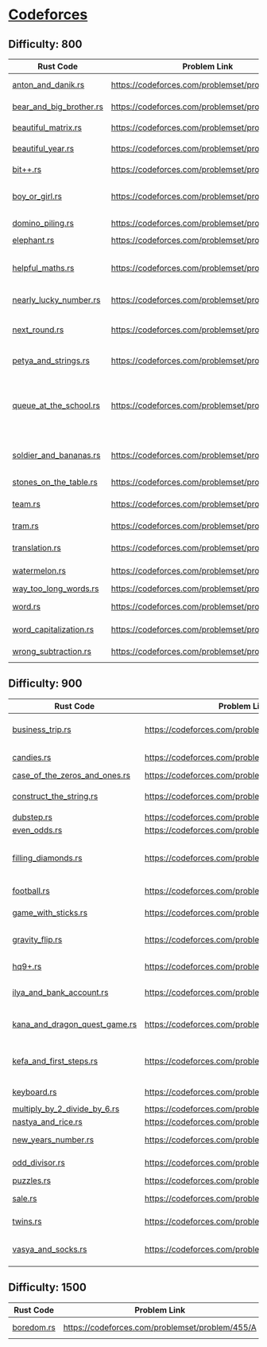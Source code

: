 # [Codeforces](https://codeforces.com/)
## Difficulty: 800
| Rust Code | Problem Link | Tags |
| --------- | ------------ | ---- |
| [anton_and_danik.rs](src/archive/800/anton_and_danik.rs) | https://codeforces.com/problemset/problem/734/A | `implementation`, `strings`, `*800` |
| [bear_and_big_brother.rs](src/archive/800/bear_and_big_brother.rs) | https://codeforces.com/problemset/problem/791/A | `implementation`, `*800` |
| [beautiful_matrix.rs](src/archive/800/beautiful_matrix.rs) | https://codeforces.com/problemset/problem/263/A | `implementation`, `*800` |
| [beautiful_year.rs](src/archive/800/beautiful_year.rs) | https://codeforces.com/problemset/problem/271/A | `brute force`, `*800` |
| [bit++.rs](src/archive/800/bit++.rs) | https://codeforces.com/problemset/problem/282/A | `implementation`, `*800` |
| [boy_or_girl.rs](src/archive/800/boy_or_girl.rs) | https://codeforces.com/problemset/problem/236/A | `brute force`, `implementation`, `strings`, `*800` |
| [domino_piling.rs](src/archive/800/domino_piling.rs) | https://codeforces.com/problemset/problem/50/A | `greedy`, `math`, `*800` |
| [elephant.rs](src/archive/800/elephant.rs) | https://codeforces.com/problemset/problem/617/A | `math`, `*800` |
| [helpful_maths.rs](src/archive/800/helpful_maths.rs) | https://codeforces.com/problemset/problem/339/A | `greedy`, `implementation`, `sortings`, `strings`, `*800` |
| [nearly_lucky_number.rs](src/archive/800/nearly_lucky_number.rs) | https://codeforces.com/problemset/problem/110/A | `implementation`, `*800` |
| [next_round.rs](src/archive/800/next_round.rs) | https://codeforces.com/problemset/problem/158/A | `*special problem`, `implementation`, `*800` |
| [petya_and_strings.rs](src/archive/800/petya_and_strings.rs) | https://codeforces.com/problemset/problem/112/A | `implementation`, `strings`, `*800` |
| [queue_at_the_school.rs](src/archive/800/queue_at_the_school.rs) | https://codeforces.com/problemset/problem/266/B | `constructive algorithms`, `graph matchings`, `implementation`, `shortest paths`, `*800` |
| [soldier_and_bananas.rs](src/archive/800/soldier_and_bananas.rs) | https://codeforces.com/problemset/problem/546/A | `brute force`, `implementation`, `math`, `*800` |
| [stones_on_the_table.rs](src/archive/800/stones_on_the_table.rs) | https://codeforces.com/problemset/problem/266/A | `implementation`, `*800` |
| [team.rs](src/archive/800/team.rs) | https://codeforces.com/problemset/problem/231/A | `brute force`, `greedy`, `*800` |
| [tram.rs](src/archive/800/tram.rs) | https://codeforces.com/problemset/problem/116/A | `implementation`, `*800` |
| [translation.rs](src/archive/800/translation.rs) | https://codeforces.com/problemset/problem/41/A | `implementation`, `strings`, `*800` |
| [watermelon.rs](src/archive/800/watermelon.rs) | https://codeforces.com/problemset/problem/4/A | `brute force`, `math`, `*800` |
| [way_too_long_words.rs](src/archive/800/way_too_long_words.rs) | https://codeforces.com/problemset/problem/71/A | `strings`, `*800` |
| [word.rs](src/archive/800/word.rs) | https://codeforces.com/problemset/problem/59/A | `implementation`, `strings`, `*800` |
| [word_capitalization.rs](src/archive/800/word_capitalization.rs) | https://codeforces.com/problemset/problem/281/A | `implementation`, `strings`, `*800` |
| [wrong_subtraction.rs](src/archive/800/wrong_subtraction.rs) | https://codeforces.com/problemset/problem/977/A | `implementation`, `*800` |

## Difficulty: 900
| Rust Code | Problem Link | Tags |
| --------- | ------------ | ---- |
| [business_trip.rs](src/archive/900/business_trip.rs) | https://codeforces.com/problemset/problem/149/A | `greedy`, `implementation`, `sortings`, `*900` |
| [candies.rs](src/archive/900/candies.rs) | https://codeforces.com/problemset/problem/1343/A | `brute force`, `math`, `*900` |
| [case_of_the_zeros_and_ones.rs](src/archive/900/case_of_the_zeros_and_ones.rs) | https://codeforces.com/problemset/problem/556/A | `greedy`, `*900` |
| [construct_the_string.rs](src/archive/900/construct_the_string.rs) | https://codeforces.com/problemset/problem/1335/B | `constructive algorithms`, `*900` |
| [dubstep.rs](src/archive/900/dubstep.rs) | https://codeforces.com/problemset/problem/208/A | `strings`, `*900` |
| [even_odds.rs](src/archive/900/even_odds.rs) | https://codeforces.com/problemset/problem/318/A | `math`, `*900` |
| [filling_diamonds.rs](src/archive/900/filling_diamonds.rs) | https://codeforces.com/problemset/problem/1339/A | `brute force`, `dp`, `implementation`, `math`, `*900` |
| [football.rs](src/archive/900/football.rs) | https://codeforces.com/problemset/problem/96/A | `implementation`, `strings`, `*900` |
| [game_with_sticks.rs](src/archive/900/game_with_sticks.rs) | https://codeforces.com/problemset/problem/451/A | `implementation`, `*900` |
| [gravity_flip.rs](src/archive/900/gravity_flip.rs) | https://codeforces.com/problemset/problem/405/A | `greedy`, `implementation`, `sortings`, `*900` |
| [hq9+.rs](src/archive/900/hq9+.rs) | https://codeforces.com/problemset/problem/133/A | `implementation`, `*900` |
| [ilya_and_bank_account.rs](src/archive/900/ilya_and_bank_account.rs) | https://codeforces.com/problemset/problem/313/A | `implementation`, `number theory`, `*900` |
| [kana_and_dragon_quest_game.rs](src/archive/900/kana_and_dragon_quest_game.rs) | https://codeforces.com/problemset/problem/1337/B | `greedy`, `implementation`, `math`, `*900` |
| [kefa_and_first_steps.rs](src/archive/900/kefa_and_first_steps.rs) | https://codeforces.com/problemset/problem/580/A | `brute force`, `dp`, `implementation`, `*900` |
| [keyboard.rs](src/archive/900/keyboard.rs) | https://codeforces.com/problemset/problem/474/A | `implementation`, `*900` |
| [multiply_by_2_divide_by_6.rs](src/archive/900/multiply_by_2_divide_by_6.rs) | https://codeforces.com/problemset/problem/1374/B | `math`, `*900` |
| [nastya_and_rice.rs](src/archive/900/nastya_and_rice.rs) | https://codeforces.com/problemset/problem/1341/A | `math`, `*900` |
| [new_years_number.rs](src/archive/900/new_years_number.rs) | https://codeforces.com/problemset/problem/1475/B | `brute force`, `dp`, `math`, `*900` |
| [odd_divisor.rs](src/archive/900/odd_divisor.rs) | https://codeforces.com/problemset/problem/1475/A | `math`, `number theory`, `*900` |
| [puzzles.rs](src/archive/900/puzzles.rs) | https://codeforces.com/problemset/problem/337/A | `greedy`, `*900` |
| [sale.rs](src/archive/900/sale.rs) | https://codeforces.com/problemset/problem/34/B | `greedy`, `sortings`, `*900` |
| [twins.rs](src/archive/900/twins.rs) | https://codeforces.com/problemset/problem/160/A | `greedy`, `sortings`, `*900` |
| [vasya_and_socks.rs](src/archive/900/vasya_and_socks.rs) | https://codeforces.com/problemset/problem/460/A | `brute force`, `implementation`, `math`, `*900` |

## Difficulty: 1500
| Rust Code | Problem Link | Tags |
| --------- | ------------ | ---- |
| [boredom.rs](src/archive/1500/boredom.rs) | https://codeforces.com/problemset/problem/455/A | `dp`, `*1500` |
